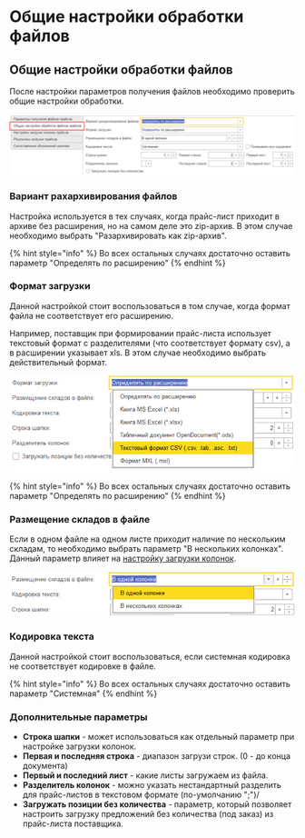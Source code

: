 # Общие настройки обработки файлов

## Общие настройки обработки файлов

После настройки параметров получения файлов необходимо проверить общие настройки обработки.

![](../.gitbook/assets/image%20%2838%29.png)

### Вариант рахархивирования файлов

Настройка используется в тех случаях, когда прайс-лист приходит в архиве без расширения, но на самом деле это zip-архив. В этом случае необходимо выбрать "Разархивировать как zip-архив".

{% hint style="info" %}
Во всех остальных случаях достаточно оставить параметр "Определять по расширению"
{% endhint %}

### Формат загрузки

Данной настройкой стоит воспользоваться в том случае, когда формат файла не соответствует его расширению.

Например, поставщик при формировании прайс-листа использует текстовый формат с разделителями \(что соответствует формату csv\), а в расширении указывает xls. В этом случае необходимо выбрать действительный формат.

![](../.gitbook/assets/image%20%2842%29.png)

{% hint style="info" %}
Во всех остальных случаях достаточно оставить параметр "Определять по расширению"
{% endhint %}

### Размещение складов в файле

Если в одном файле на одном листе приходит наличие по нескольким складам, то необходимо выбрать параметр "В нескольких колонках". Данный параметр влияет на [настройку загрузки колонок](nastroika-zagruzki-kolonok.md).

![](../.gitbook/assets/image%20%2836%29.png)

### Кодировка текста

Данной настройкой стоит воспользоваться, если системная кодировка не соответствует кодировке в файле.

{% hint style="info" %}
Во всех остальных случаях достаточно оставить параметр "Системная"
{% endhint %}

### Дополнительные параметры

* **Строка шапки** - может использоваться как отдельный параметр при настройке загрузки колонок.
* **Первая и последняя строка** - диапазон загрузи строк. \(0 - до конца документа\)
* **Первый и последний лист** - какие листы загружаем из файла.
* **Разделитель колонок** - можно указать нестандартный разделить для прайс-листов в текстовом формате \(по-умолчанию ";"\)/
* **Загружать позиции без количества** - параметр, который позволяет настроить загрузку предложений без количества \(под заказ\) из прайс-листа поставщика.

